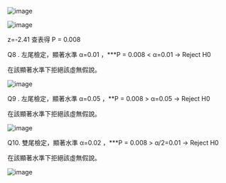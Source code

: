

![image](https://github.com/user-attachments/assets/926aac00-e639-4a93-8f0e-c1497a79630e)


![image](https://github.com/user-attachments/assets/220920cf-a8f8-4cf8-8485-7b9e842a3f88)


 z=-2.41 查表得 P = 0.008


Q8 . 左尾檢定，顯著水準 α=0.01 ，***P = 0.008 < α=0.01 → Reject H0

 

在該顯著水準下拒絕該虛無假說。

 

![image](https://github.com/user-attachments/assets/c9bf9f34-b7cf-4c51-aca1-82cce97dd777)

 

Q9 . 左尾檢定，顯著水準 α=0.05 ，**P = 0.008 > α=0.05 → Reject H0


在該顯著水準下拒絕該虛無假說。

 

![image](https://github.com/user-attachments/assets/9ece5f98-1bf1-4d34-8b1e-b3764506c213)


Q10.  雙尾檢定，顯著水準 α=0.02 ，***P = 0.008 > α/2=0.01 → Reject H0

在該顯著水準下拒絕該虛無假說。

![image](https://github.com/user-attachments/assets/d0930f3f-0b6b-449a-83e0-3e4f1432e1bf)

